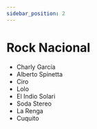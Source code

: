 ```yaml
---
sidebar_position: 2
---
```


# Rock Nacional

- Charly García
- Alberto Spinetta
- Ciro
- Lolo
- El Indio Solari
- Soda Stereo
- La Renga
- Cuquito
